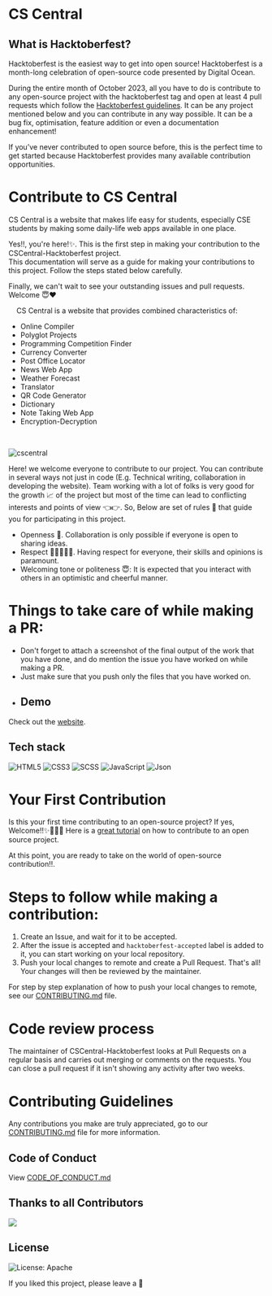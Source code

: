 # CS Central

</h1>

<h2>
 What is Hacktoberfest?
</h2>
Hacktoberfest is the easiest way to get into open source! Hacktoberfest is a month-long celebration of open-source code presented by Digital Ocean.

During the entire month of October 2023, all you have to do is contribute to any open-source project with the hacktoberfest tag and open at least 4 pull requests which follow the [Hacktoberfest guidelines](https://hacktoberfest.digitalocean.com/faq). It can be any project mentioned below and you can contribute in any way possible. It can be a bug fix, optimisation, feature addition or even a documentation enhancement!

If you’ve never contributed to open source before, this is the perfect time to get started because Hacktoberfest provides many available contribution opportunities.

# Contribute to CS Central

CS Central is a website that makes life easy for students, especially CSE students by making some daily-life web apps available in one place.

Yes!!, you're here!✨. This is the first step in making your contribution to the CSCentral-Hacktoberfest project. <br> This documentation will serve as a guide for making your contributions to this project. Follow the steps stated below carefully.

Finally, we can't wait to see your outstanding issues and pull requests. Welcome 😇❤

&nbsp;&nbsp;&nbsp;&nbsp;CS Central is a website that provides combined characteristics of:

- Online Compiler
- Polyglot Projects
- Programming Competition Finder
- Currency Converter
- Post Office Locator
- News Web App
- Weather Forecast
- Translator
- QR Code Generator
- Dictionary
- Note Taking Web App
- Encryption-Decryption

<br>

![cscentral](https://user-images.githubusercontent.com/89595539/232108989-cd2a67a7-30de-45cd-92f0-adbe88117786.png)

Here! we welcome everyone to contribute to our project. You can contribute in several ways not just in code (E.g. Technical writing, collaboration in developing the website).
Team working with a lot of folks is very good for the growth 📈 of the project but most of the time can lead to conflicting interests and points of view 👈👉. So, Below are set of rules 📖 that guide you for participating in this project.

- Openness 👐. Collaboration is only possible if everyone is open to sharing ideas.
- Respect 👨🏾‍🤝‍👨🏽. Having respect for everyone, their skills and opinions is paramount.
- Welcoming tone or politeness 😇: It is expected that you interact with others in an optimistic and cheerful manner.

# Things to take care of while making a PR:

- Don't forget to attach a screenshot of the final output of the work that you have done, and do mention the issue you have worked on while making a PR.
- Just make sure that you push only the files that you have worked on.
- ## Demo

Check out the [website](https://lovishprabhakar.is-a.dev/CSCentral-Hacktoberfest/).

## Tech stack

![HTML5](https://img.shields.io/badge/html-%23E34F26.svg?style=for-the-badge&logo=html5&logoColor=white)
![CSS3](https://img.shields.io/badge/css-%231572B6.svg?style=for-the-badge&logo=css3&logoColor=white)
![SCSS](https://img.shields.io/badge/scss-%231572B6.svg?style=for-the-badge&logo=scss3&logoColor=white)
![JavaScript](https://img.shields.io/badge/JavaScirpt-305FCB?style=for-the-badge&logo=JavaScript&logoColor=white)
![Json](https://img.shields.io/badge/Json-305FCB?style=for-the-badge&logo=Json&logoColor=white)

# Your First Contribution

Is this your first time contributing to an open-source project? If yes, Welcome!!✨🎉💃🏾 Here is a [great tutorial](https://app.egghead.io/playlists/how-to-contribute-to-an-open-source-project-on-github) on how to contribute to an open source project.

At this point, you are ready to take on the world of open-source contribution!!.

# Steps to follow while making a contribution:

1. Create an Issue, and wait for it to be accepted.
2. After the issue is accepted and `hacktoberfest-accepted` label is added to it, you can start working on your local repository.
3. Push your local changes to remote and create a Pull Request. That's all! Your changes will then be reviewed by the maintainer.

For step by step explanation of how to push your local changes to remote, see our [CONTRIBUTING.md](https://github.com/lovishprabhakar/CSCentral-Hacktoberfest/blob/main/CONTRIBUTING.md) file.

# Code review process

The maintainer of CSCentral-Hacktoberfest looks at Pull Requests on a regular basis and carries out merging or comments on the requests. You can close a pull request if it isn't showing any activity after two weeks.

# Contributing Guidelines

Any contributions you make are truly appreciated, go to our [CONTRIBUTING.md](https://github.com/lovishprabhakar/CSCentral-Hacktoberfest/blob/main/CONTRIBUTING.md) file for more information.

## Code of Conduct

View [CODE_OF_CONDUCT.md](https://github.com/lovishprabhakar/CSCentral-Hacktoberfest/blob/main/CODE_OF_CONDUCT.md)

## Thanks to all Contributors

<a href="https://github.com/lovishprabhakar/CSCentral-Hacktoberfest/graphs/contributors">
  <img src="https://contrib.rocks/image?repo=lovishprabhakar/CSCentral-Hacktoberfest" />
</a>

## License

![License: Apache](https://img.shields.io/badge/license-Apache-blue)

If you liked this project, please leave a 🌟
